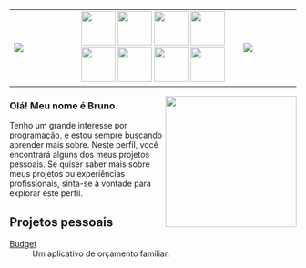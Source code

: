 <table>
    <tr>
        <td width="20%">
            <img src="https://media.tenor.com/5ry-200hErMAAAAd/hacker-hacker-man.gif">
        </td>
        <td width="60%" align="center">
            <code><img src="https://cdn.jsdelivr.net/gh/devicons/devicon/icons/csharp/csharp-original.svg" width="60" height="60" /></code>
            <code><img src="https://cdn.jsdelivr.net/gh/devicons/devicon/icons/dotnetcore/dotnetcore-original.svg" width="60" height="60" /></code>
            <code><img src="https://cdn.jsdelivr.net/gh/devicons/devicon/icons/dot-net/dot-net-plain.svg" width="60" height="60" /></code>
            <code><img src="https://cdn.jsdelivr.net/gh/devicons/devicon/icons/microsoftsqlserver/microsoftsqlserver-plain.svg" width="60" height="60" /></code>
            <code><img src="https://cdn.jsdelivr.net/gh/devicons/devicon/icons/git/git-original.svg" width="60" height="60" /></code>
            <code><img src="https://cdn.jsdelivr.net/gh/devicons/devicon/icons/github/github-original.svg" width="60" height="60" /></code>
            <code><img src="https://cdn.jsdelivr.net/gh/devicons/devicon/icons/docker/docker-original.svg" width="60" height="60" /></code>
            <code><img src="https://cdn.jsdelivr.net/gh/devicons/devicon/icons/linux/linux-original.svg" width="60" height="60" /></code>
        </td>
        <td width="20%">
            <img src="https://media.tenor.com/5ry-200hErMAAAAd/hacker-hacker-man.gif">
        </td>
    </tr>
</table>

<img align="right" src="https://media.giphy.com/media/M9gbBd9nbDrOTu1Mqx/giphy.gif" width="230">

### Olá! Meu nome é Bruno.

Tenho um grande interesse por programação, e estou sempre buscando aprender mais sobre. Neste perfil, você encontrará alguns dos meus projetos pessoais. Se quiser saber mais sobre meus projetos ou experiências profissionais, sinta-se à vontade para explorar este perfil.

## Projetos pessoais

<dl>
    <dt><a href="https://github.com/brunoaragao/Budget">Budget<a></dt>
    <dd>Um aplicativo de orçamento familiar.</dd>
</dl>
